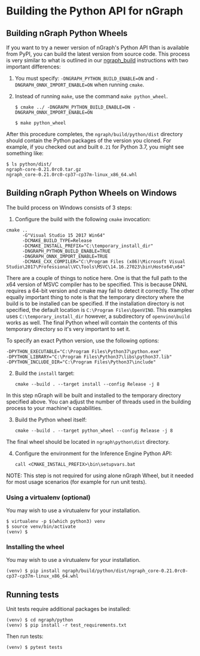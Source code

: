 # Building the Python API for nGraph

## Building nGraph Python Wheels

If you want to try a newer version of nGraph's Python API than is available
from PyPI, you can build the latest version from source code. This process is
very similar to what is outlined in our [ngraph_build] instructions with two
important differences:

1. You must specify: `-DNGRAPH_PYTHON_BUILD_ENABLE=ON` and `-DNGRAPH_ONNX_IMPORT_ENABLE=ON`
   when running `cmake`.

2. Instead of running `make`, use the command `make python_wheel`.

    `$ cmake ../ -DNGRAPH_PYTHON_BUILD_ENABLE=ON -DNGRAPH_ONNX_IMPORT_ENABLE=ON`

    `$ make python_wheel`

After this procedure completes, the `ngraph/build/python/dist` directory should
contain the Python packages of the version you cloned. For example, if you
checked out and built `0.21` for Python 3.7, you might see something like:

    $ ls python/dist/
    ngraph-core-0.21.0rc0.tar.gz
    ngraph_core-0.21.0rc0-cp37-cp37m-linux_x86_64.whl

## Building nGraph Python Wheels on Windows

The build process on Windows consists of 3 steps:

1. Configure the build with the following `cmake` invocation:
~~~~
cmake ..
      -G"Visual Studio 15 2017 Win64"
      -DCMAKE_BUILD_TYPE=Release
      -DCMAKE_INSTALL_PREFIX="C:\temporary_install_dir"
      -DNGRAPH_PYTHON_BUILD_ENABLE=TRUE
      -DNGRAPH_ONNX_IMPORT_ENABLE=TRUE
      -DCMAKE_CXX_COMPILER="C:\Program Files (x86)\Microsoft Visual Studio\2017\Professional\VC\Tools\MSVC\14.16.27023\bin\Hostx64\x64"
~~~~
There are a couple of things to notice here. One is that the full path to the x64 version of
MSVC compiler has to be specified. This is because DNNL requires a 64-bit version and cmake may
fail to detect it correctly.
The other equally important thing to note is that the temporary directory where the build is to be installed can be specified.
If the installation directory is not specified, the default location is `C:\Program Files\OpenVINO`.
This examples uses `C:\temporary_install_dir` however, a subdirectory of `openvino\build` works as well.
The final Python wheel will contain the contents of this temporary directory so it's very important to set it.

To specify an exact Python version, use the following options:
~~~~
-DPYTHON_EXECUTABLE="C:\Program Files\Python37\python.exe"
-DPYTHON_LIBRARY="C:\Program Files\Python37\libs\python37.lib"
-DPYTHON_INCLUDE_DIR="C:\Program Files\Python37\include"
~~~~

2. Build the `install` target:

    `cmake --build . --target install --config Release -j 8`

In this step nGraph will be built and installed to the temporary directory specified above. You can
adjust the number of threads used in the building process to your machine's capabilities.

3. Build the Python wheel itself:

    `cmake --build . --target python_wheel --config Release -j 8`

The final wheel should be located in `ngraph\python\dist` directory.

4. Configure the environment for the Inference Engine Python API:

    `call <CMAKE_INSTALL_PREFIX>\bin\setupvars.bat`

NOTE: This step is not required for using alone nGraph Wheel, but it needed for most usage scenarios (for example for run unit tests).

### Using a virtualenv (optional)

You may wish to use a virutualenv for your installation.

    $ virtualenv -p $(which python3) venv
    $ source venv/bin/activate
    (venv) $

### Installing the wheel

You may wish to use a virutualenv for your installation.

    (venv) $ pip install ngraph/build/python/dist/ngraph_core-0.21.0rc0-cp37-cp37m-linux_x86_64.whl

## Running tests

Unit tests require additional packages be installed:

    (venv) $ cd ngraph/python
    (venv) $ pip install -r test_requirements.txt

Then run tests:

    (venv) $ pytest tests

[ngraph_build]: http://ngraph.nervanasys.com/docs/latest/buildlb.html
